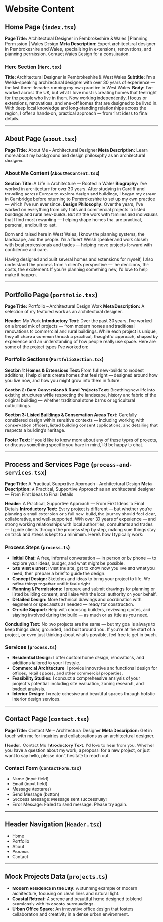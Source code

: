 # Website Content

## Home Page (`index.tsx`)

**Page Title:** Architectural Designer in Pembrokeshire & Wales | Planning Permission | Wales Design
**Meta Description:** Expert architectural designer in Pembrokeshire and Wales, specializing in extensions, renovations, and planning permission. Contact Wales Design for a consultation.

### Hero Section (`Hero.tsx`)
**Title:** Architectural Designer in Pembrokeshire & West Wales
**Subtitle:** I’m a Welsh-speaking architectural designer with over 30 years of experience — the last three decades running my own practice in West Wales.
**Body:**
I’ve worked across the UK, but what I love most is creating homes that feel right for the people who live in them. Now working independently, I focus on extensions, renovations, and one-off homes that are designed to be lived in.
With deep local knowledge and long-standing relationships across the region, I offer a hands-on, practical approach — from first ideas to final details.

---

## About Page (`about.tsx`)

**Page Title:** About Me – Architectural Designer
**Meta Description:** Learn more about my background and design philosophy as an architectural designer.

### About Me Content (`AboutMeContent.tsx`)
**Section Title:** A Life in Architecture — Rooted in Wales
**Biography:** I’ve worked in architecture for over 30 years. After studying in Cardiff and travelling across Europe to explore design and buildings, I began my career in Cambridge before returning to Pembrokeshire to set up my own practice — which I’ve run ever since.
**Design Philosophy:**
Over the years, I’ve worked on everything from city flats and commercial projects to listed buildings and rural new-builds. But it’s the work with families and individuals that I find most rewarding — helping shape homes that are practical, personal, and built to last.

Born and raised here in West Wales, I know the planning systems, the landscape, and the people. I’m a fluent Welsh speaker and work closely with local professionals and trades — helping move projects forward with confidence and care.

Having designed and built several homes and extensions for myself, I also understand the process from a client’s perspective — the decisions, the costs, the excitement. If you’re planning something new, I’d love to help make it happen.

---

## Portfolio Page (`portfolio.tsx`)

**Page Title:** Portfolio – Architectural Design Work
**Meta Description:** A selection of my featured work as an architectural designer.

**Header:** My Work
**Introductory Text:**
Over the past 30 years, I’ve worked on a broad mix of projects — from modern homes and traditional renovations to commercial and rural buildings. While each project is unique, they all share a common thread: a practical, thoughtful approach, shaped by experience and an understanding of how people really use space.
Here are some of the project types I’ve worked on:

### Portfolio Sections (`PortfolioSection.tsx`)

**Section 1: Homes & Extensions**
**Text:** From full new-builds to modest additions, I help clients create homes that feel right — designed around how you live now, and how you might grow into them in future.

**Section 2: Barn Conversions & Rural Projects**
**Text:** Breathing new life into existing structures while respecting the landscape, history and fabric of the original building — whether traditional stone barns or agricultural outbuildings.

**Section 3: Listed Buildings & Conservation Areas**
**Text:** Carefully considered design within sensitive contexts — including working with conservation officers, listed building consent applications, and detailing that respects a building’s heritage.

**Footer Text:** If you’d like to know more about any of these types of projects, or discuss something specific you have in mind, I’d be happy to chat.

---

## Process and Services Page (`process-and-services.tsx`)

**Page Title:** A Practical, Supportive Approach – Architectural Design
**Meta Description:** A Practical, Supportive Approach as an architectural designer — From First Ideas to Final Details

**Header:** A Practical, Supportive Approach — From First Ideas to Final Details
**Introductory Text:**
Every project is different — but whether you’re planning a small extension or a full new-build, the journey should feel clear, collaborative, and well-supported.
With over 30 years of experience — and strong working relationships with local authorities, consultants and trades — I guide clients through the process step by step, making sure things stay on track and stress is kept to a minimum.
Here’s how I typically work:

### Process Steps (`process.ts`)
*   **Initial Chat:** A free, informal conversation — in person or by phone — to explore your ideas, budget, and what might be possible.
*   **Site Visit & Brief:** I visit the site, get to know how you live and what you need, then prepare a brief to guide the design.
*   **Concept Design:** Sketches and ideas to bring your project to life. We refine things together until it feels right.
*   **Planning & Permissions:** I prepare and submit drawings for planning or listed building consent, and liaise with the local authority on your behalf.
*   **Detailed Design:** More technical drawings and coordination with engineers or specialists as needed — ready for construction.
*   **On-site Support:** Help with choosing builders, reviewing quotes, and staying involved during the build — as much or as little as you need.

**Concluding Text:**
No two projects are the same — but my goal is always to keep things clear, grounded, and built around you.
If you’re at the start of a project, or even just thinking about what’s possible, feel free to get in touch.

### Services (`process.ts`)
*   **Residential Design:** I offer custom home design, renovations, and additions tailored to your lifestyle.
*   **Commercial Architecture:** I provide innovative and functional design for offices, retail spaces, and other commercial properties.
*   **Feasibility Studies:** I conduct a comprehensive analysis of your project's potential, including site evaluation, zoning research, and budget analysis.
*   **Interior Design:** I create cohesive and beautiful spaces through holistic interior design services.

---

## Contact Page (`contact.tsx`)

**Page Title:** Contact Me – Architectural Designer
**Meta Description:** Get in touch with me for inquiries and collaborations as an architectural designer.

**Header:** Contact Me
**Introductory Text:** I'd love to hear from you. Whether you have a question about my work, a proposal for a new project, or just want to say hello, please don't hesitate to reach out.

### Contact Form (`ContactForm.tsx`)
*   Name (input field)
*   Email (input field)
*   Message (textarea)
*   Send Message (button)
*   Success Message: Message sent successfully!
*   Error Message: Failed to send message. Please try again.

---

## Header Navigation (`Header.tsx`)
*   Home
*   Portfolio
*   About
*   Process
*   Contact

---

## Mock Projects Data (`projects.ts`)

*   **Modern Residence in the City:** A stunning example of modern architecture, focusing on clean lines and natural light.
*   **Coastal Retreat:** A serene and beautiful home designed to blend seamlessly with its coastal surroundings.
*   **Urban Office Space:** An innovative office design that fosters collaboration and creativity in a dense urban environment.